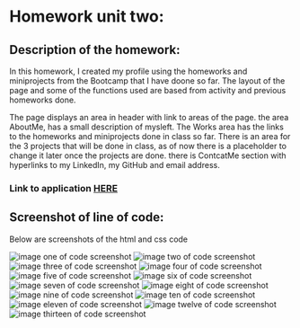 # Homework unit two:

## Description of the homework:

In this homework, I created my profile using the homeworks and miniprojects from the Bootcamp that I have doone so far. The layout of the page and some of the functions used are based from activity and previous homeworks done.

The page displays an area in header with link to areas of the page. the area AboutMe, has a small description of mysleft. The Works area has the links to the homeworks and miniprojects done in class so far. There is an area for the 3 projects that will be done in class, as of now there is a placeholder to change it later once the projects are done. there is ContcatMe section with hyperlinks to my LinkedIn, my GitHub and email address.


### Link to application [HERE](https://marymd98.github.io/Unit2-Homework/)

## Screenshot  of line of code:
Below are screenshots of the html and css code

![image one of code screenshot](./assets/screenshot/screenshot1.png)
![image two of code screenshot](./assets/screenshot/screenshot2.png)
![image three of code screenshot](./assets/screenshot/screenshot3.png)
![image four of code screenshot](./assets/screenshot/screensho4.png)
![image five of code screenshot](./assets/screenshot/screenshot5.png)
![image six of code screenshot](./assets/screenshot/screenshot6.png)
![image seven of code screenshot](./assets/screenshot/screenshot7.png)
![image eight of code screenshot](./assets/screenshot/screenshot8.png)
![image nine of code screenshot](./assets/screenshot/screenshot9.png)
![image ten of code screenshot](./assets/screenshot/screenshot10.png)
![image eleven of code screenshot](./assets/screenshot/screenshot11.png)
![image twelve of code screenshot](./assets/screenshot/screenshot12.png)
![image thirteen of code screenshot](./assets/screenshot/screenshot13.png)



